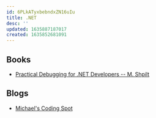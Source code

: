 ```yaml
---
id: 6PLkATyxbebndxZN16uIu
title: .NET
desc: ''
updated: 1635887187017
created: 1635852681091
---
```


## Books

- [Practical Debugging for .NET Developers -- M. Shpilt](https://practicaldebugging.net)

## Blogs

- [Michael's Coding Spot](https://michaelscodingspot.com)
